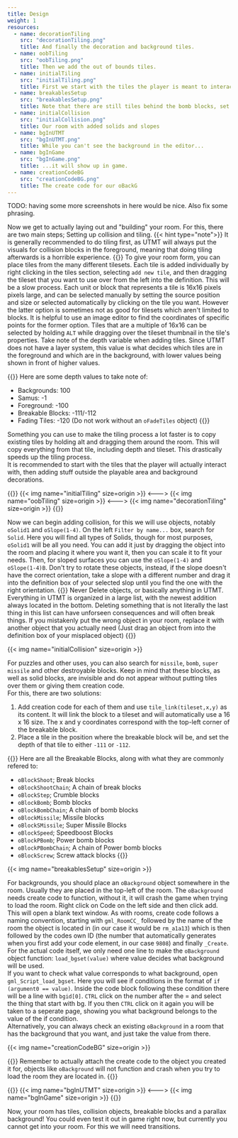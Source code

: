 ```yaml
---
title: Design
weight: 1
resources:
  - name: decorationTiling
    src: "decorationTiling.png"
    title: And finally the decoration and background tiles.
  - name: oobTiling
    src: "oobTiling.png"
    title: Then we add the out of bounds tiles.
  - name: initialTiling
    src: "initialTiling.png"
    title: First we start with the tiles the player is meant to interact with.
  - name: breakablesSetup
    src: "breakablesSetup.png"
    title: Note that there are still tiles behind the bomb blocks, set at depth `-111`
  - name: initialCollision
    src: "initialCollision.png"
    title: Our room with added solids and slopes
  - name: bgInUTMT
    src: "bgInUTMT.png"
    title: While you can't see the background in the editor...
  - name: bgInGame
    src: "bgInGame.png"
    title: ...it will show up in game.
  - name: creationCodeBG
    src: "creationCodeBG.png"
    title: The create code for our oBackG
---
```


TODO: having some more screenshots in here would be nice. Also fix some phrasing.

Now we get to actually laying out and "building" your room. For this, there are two main steps; Setting up collision and tiling.
{{< hint type="note">}}
It is generally recommended to do tiling first, as UTMT will always put the visuals for collision blocks in the foreground, meaning that doing tiling afterwards is a horrible experience. 
{{</hint>}}
To give your room form, you can place tiles from the many different tilesets. Each tile is added individually by right clicking in the tiles section, selecting `add new tile`, and then dragging the tileset that you want to use over from the left into the definition. This will be a slow process. Each unit or block that represents a tile is 16x16 pixels pixels large, and can be selected manually by setting the source position and size or selected automatically by clicking on the tile you want. However the latter option is sometimes not as good for tilesets which aren't limited to blocks. It is helpful to use an image editor to find the coordinates of specific points for the former option. Tiles that are a multiple of 16x16 can be selected by holding `ALT` while dragging over the tileset thumbnail in the tile's properties.
Take note of the depth variable when adding tiles. Since UTMT does not have a layer system, this value is what decides which tiles are in the foreground and which are in the background, with lower values being shown in front of higher values.

{{<hint type="tip">}}
Here are some depth values to take note of:
- Backgrounds: 100
- Samus: -1
- Foreground: -100
- Breakable Blocks: -111/-112
- Fading Tiles: -120 (Do not work without an `oFadeTiles` object)
{{</hint>}}

Something you can use to make the tiling process a lot faster is to copy existing tiles by holding alt and dragging them around the room. This will copy everything from that tile, including depth and tileset. This drastically speeds up the tiling process.  
It is recommended to start with the tiles that the player will actually interact with, then adding stuff outside the playable area and background decorations.

{{<columns>}}
{{< img name="initialTiling" size=origin >}}
<--->
{{< img name="oobTiling" size=origin >}}
<--->
{{< img name="decorationTiling" size=origin >}}
{{</columns>}}

Now we can begin adding collision, for this we will use objects, notably `oSolid1` and `oSlope(1-4)`. On the left `Filter by name...` box, search for `Solid`. Here you will find all types of Solids, though for most purposes, `oSolid1` will be all you need. You can add it just by dragging the object into the room and placing it where you want it, then you can scale it to fit your needs. Then, for sloped surfaces you can use the `oSlope(1-4)` and `oSlope(1-4)B`. Don't try to rotate these objects, instead, if the slope doesn't have the correct orientation, take a slope with a different number and drag it into the definition box of your selected slop until you find the one with the right orientation.
{{<hint type="warning">}}
Never Delete objects, or basically anything in UTMT. Everything in UTMT is organized in a large list, with the newest addition always located in the bottom. Deleting something that is not literally the last thing in this list can have unforseen consequences and will often break things. If you mistakenly put the wrong object in your room, replace it with another object that you actually need (Just drag an object from into the definition box of your misplaced object)
{{</hint>}}

{{< img name="initialCollision" size=origin >}}

For puzzles and other uses, you can also search for `missile`, `bomb`, `super missile` and other destroyable blocks. Keep in mind that these blocks, as well as solid blocks, are invisible and do not appear without putting tiles over them or giving them creation code.  
For this, there are two solutions:
1. Add creation code for each of them and use `tile_link(tileset,x,y)` as its content. It will link the block to a tileset and will automatically use a 16 x 16 size. The x and y coordinates correspond with the top-left corner of the breakable block. 
2. Place a tile in the position where the breakable block will be, and set the depth of that tile to either `-111` or `-112`.

{{<hint type="tip">}}
Here are all the Breakable Blocks, along with what they are commonly refered to:
- `oBlockShoot`; Break blocks
- `oBlockShootChain`; A chain of break blocks
- `oBlockStep`; Crumble blocks
- `oBlockBomb`; Bomb blocks
- `oBlockBombChain`; A chain of bomb blocks
- `oBlockMissile`; Missile blocks
- `oBlockSMissile`; Super Missile Blocks
- `oBlockSpeed`; Speedboost Blocks
- `oBlockPBomb`; Power bomb blocks
- `oBlockPBombChain`; A chain of Power bomb blocks
- `oBlockScrew`; Screw attack blocks
{{</hint>}}

{{< img name="breakablesSetup" size=origin >}}

For backgrounds, you should place an `oBackground` object somewhere in the room. Usually they are placed in the top-left of the room. The `oBackground` needs create code to function, without it, it will crash the game when trying to load the room. Right click on Code on the left side and then click add. This will open a blank text window. As with rooms, create code follows a naming convention, starting with `gml_RoomCC_` followed by the name of the room the object is located in (in our case it would be `rm_a1a13`) which is then followed by the codes own ID (the number that automatically generates when you first add your code element, in our case `9808`) and finally `_Create`.  
For the actual code itself, we only need one line to make the `oBackground` object function: `load_bgset(value)` where value decides what background will be used.  
If you want to check what value corresponds to what background, open `gml_Script_load_bgset`. Here you will see if conditions in the format of `if (argument0 == value)`. Inside the code block following these condition there will be a line with `bgid[0]`. `CTRL` click on the number after the = and select the thing that start with bg. If you then `CTRL` click on it again you will be taken to a seperate page, showing you what background belongs to the value of the if condition.  
Alternatively, you can always check an existing `oBackground` in a room that has the background that you want, and just take the value from there.

{{< img name="creationCodeBG" size=origin >}}

{{<hint type="note">}}
Remember to actually attach the create code to the object you created it for, objects like `oBackground` will not function and crash when you try to load the room they are located in.
{{</hint>}}

{{<columns>}}
{{< img name="bgInUTMT" size=origin >}}
<--->
{{< img name="bgInGame" size=origin >}}
{{</columns>}}

Now, your room has tiles, collision objects, breakable blocks and a parallax background! You could even test it out in game right now, but currently you cannot get into your room. For this we will need transitions.